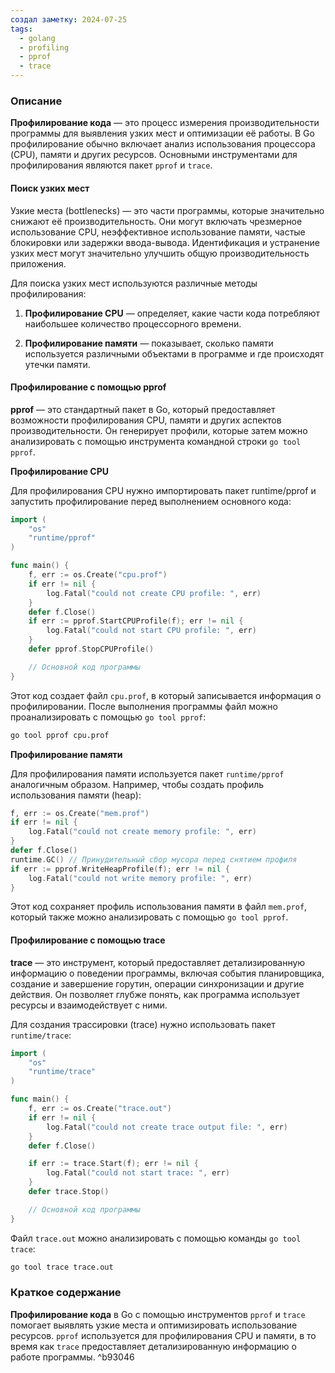 ```yaml
---
создал заметку: 2024-07-25
tags:
  - golang
  - profiling
  - pprof
  - trace
---
```

### Описание

**Профилирование кода** — это процесс измерения производительности программы для выявления узких мест и оптимизации её работы. В Go профилирование обычно включает анализ использования процессора (CPU), памяти и других ресурсов. Основными инструментами для профилирования являются пакет `pprof` и `trace`.
#### Поиск узких мест

Узкие места (bottlenecks) — это части программы, которые значительно снижают её производительность. Они могут включать чрезмерное использование CPU, неэффективное использование памяти, частые блокировки или задержки ввода-вывода. Идентификация и устранение узких мест могут значительно улучшить общую производительность приложения.

Для поиска узких мест используются различные методы профилирования:
1. **Профилирование CPU** — определяет, какие части кода потребляют наибольшее количество процессорного времени.

2. **Профилирование памяти** — показывает, сколько памяти используется различными объектами в программе и где происходят утечки памяти.
#### Профилирование с помощью pprof

**pprof** — это стандартный пакет в Go, который предоставляет возможности профилирования CPU, памяти и других аспектов производительности. Он генерирует профили, которые затем можно анализировать с помощью инструмента командной строки `go tool pprof`.

**Профилирование CPU**

Для профилирования CPU нужно импортировать пакет runtime/pprof и запустить профилирование перед выполнением основного кода:
```go
import (
    "os"
    "runtime/pprof"
)

func main() {
    f, err := os.Create("cpu.prof")
    if err != nil {
        log.Fatal("could not create CPU profile: ", err)
    }
    defer f.Close()
    if err := pprof.StartCPUProfile(f); err != nil {
        log.Fatal("could not start CPU profile: ", err)
    }
    defer pprof.StopCPUProfile()

    // Основной код программы
}
```
Этот код создает файл `cpu.prof`, в который записывается информация о профилировании. После выполнения программы файл можно проанализировать с помощью `go tool pprof`:
```bash
go tool pprof cpu.prof
```

**Профилирование памяти**

Для профилирования памяти используется пакет `runtime/pprof` аналогичным образом. Например, чтобы создать профиль использования памяти (heap):
```go
f, err := os.Create("mem.prof")
if err != nil {
    log.Fatal("could not create memory profile: ", err)
}
defer f.Close()
runtime.GC() // Принудительный сбор мусора перед снятием профиля
if err := pprof.WriteHeapProfile(f); err != nil {
    log.Fatal("could not write memory profile: ", err)
}
```
Этот код сохраняет профиль использования памяти в файл `mem.prof`, который также можно анализировать с помощью `go tool pprof`.
#### Профилирование с помощью trace

**trace** — это инструмент, который предоставляет детализированную информацию о поведении программы, включая события планировщика, создание и завершение горутин, операции синхронизации и другие действия. Он позволяет глубже понять, как программа использует ресурсы и взаимодействует с ними.

Для создания трассировки (trace) нужно использовать пакет `runtime/trace`:
```go
import (
    "os"
    "runtime/trace"
)

func main() {
    f, err := os.Create("trace.out")
    if err != nil {
        log.Fatal("could not create trace output file: ", err)
    }
    defer f.Close()

    if err := trace.Start(f); err != nil {
        log.Fatal("could not start trace: ", err)
    }
    defer trace.Stop()

    // Основной код программы
}
```

Файл `trace.out` можно анализировать с помощью команды `go tool trace`:
```bash
go tool trace trace.out
```
### Краткое содержание

**Профилирование кода** в Go с помощью инструментов `pprof` и `trace` помогает выявлять узкие места и оптимизировать использование ресурсов. `pprof` используется для профилирования CPU и памяти, в то время как `trace` предоставляет детализированную информацию о работе программы. ^b93046
